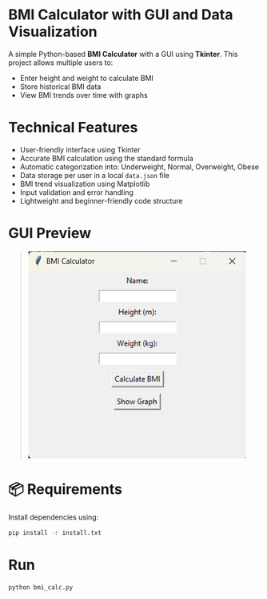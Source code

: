 # BMI Calculator with GUI and Data Visualization

A simple Python-based **BMI Calculator** with a GUI using **Tkinter**. This project allows multiple users to:
- Enter height and weight to calculate BMI
- Store historical BMI data
- View BMI trends over time with graphs


# Technical Features

- User-friendly interface using Tkinter
- Accurate BMI calculation using the standard formula
- Automatic categorization into: Underweight, Normal, Overweight, Obese
- Data storage per user in a local `data.json` file
- BMI trend visualization using Matplotlib
- Input validation and error handling
- Lightweight and beginner-friendly code structure


# GUI Preview

> ![GUI](GUI_SS.png)


# 📦 Requirements

Install dependencies using:

```bash
pip install -r install.txt
```


# Run

```bash
python bmi_calc.py
```
